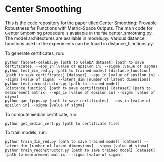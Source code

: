 # Center Smoothing

This is the code repository for the paper titled Center Smoothing: Provable Robustness for Functions with Metric-Space Outputs.
The main code for Center Smoothing procedure is available in the file center_smoothing.py.
The model architectures are available in models.py.
Various distance functions used in the experiments can be found in distance_functions.py.


To generate certificates, run:

```
python facenet-celeba.py [path to CelebA dataset] [path to save certificates] --eps_in [value of epsilon in] --sigma [value of sigma]
python test_dim_red.py [path to trained model] [distance_function] [path to save certificates] [dataset] --eps_in [value of epsilon in] --sigma [value of sigma] --latent_dim [number of latent dimensions]
python test_reconstructor.py [path to trained model] [distance_function] [path to save certificates] [dataset] [path to measurement matrix] --eps_in [value of epsilon in] --sigma [value of sigma]
python gan_lpips.py [path to save certificates] --eps_in [value of epsilon in] --sigma [value of sigma]
```


To compute median certificate, run:

```
python get_median_cert.py [path to certificate file]
```


To train models, run:

```
python train_dim_red.py [path to save trained model] [dataset] --latent_dim [number of latent dimensions] --sigma [value of sigma]
python train_reconstructor.py [path to save trained model] [dataset] [path to measurement matrix] --sigma [value of sigma]
```
